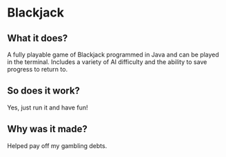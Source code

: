 # Blackjack

## What it does?
A fully playable game of Blackjack programmed in Java and can be played in the terminal. Includes a variety of AI difficulty and the ability to save progress to return to.

## So does it work?
Yes, just run it and have fun!

## Why was it made?
Helped pay off my gambling debts.


